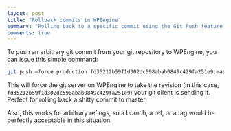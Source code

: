 ```yaml
---
layout: post
title: "Rollback commits in WPEngine"
summary: "Rolling back to a specific commit using the Git Push feature for WPEngine"
comments: true
---
```


To push an arbitrary git commit from your git repository to WPEngine, you can issue this simple command:

```bash
git push —force production fd35212b59f1d302dc598abab0849c429fa251e9:master
```

This will force the git server on WPEngine to take the revision (in this case, `fd35212b59f1d302dc598abab0849c429fa251e9`) your git client is sending it. Perfect for rolling back a shitty commit to master.

Also, this works for arbitrary reflogs, so a branch, a ref, or a tag would be perfectly acceptable in this situation.